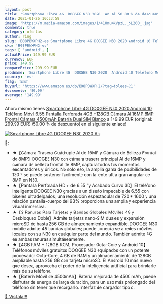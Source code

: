 ```yaml
---
layout: post
title: 'Smartphone Libre 4G  DOOGEE N30 2020  An al 50.00 % de descuento'
date: 2021-01-26 10:33:59
image: 'https://m.media-amazon.com/images/I/41Omu4kVpzL._SL200_.jpg'
comments: true
category: ofertas
author: ring
slug: 'B08PBWXPH2-es Smartphone Libre 4G DOOGEE N30 2020 Android 10 Teléfono...'
sku: 'B08PBWXPH2-es'
tags: [ 'android', ]
actualPrice: 149.99 EUR
currency: EUR
price: 149.99
comparePrice: 299.99 EUR
prodname: 'Smartphone Libre 4G  DOOGEE N30 2020  Android 10 Teléfono Móvil  6.55 Pantalla Perforada  4GB +128GB  Cámara AI 16MP  8MP Frontal Cámara  4500mAh Batería  Dual SIM  Blanco'
country: 'es'
flag: '🇪🇸'
buyurl: 'https://www.amazon.es/dp/B08PBWXPH2/?tag=tolees-21'
descuento: '50.00'
average: '149.99'
---
```


Ahora mismo tienes [Smartphone Libre 4G  DOOGEE N30 2020  Android 10 Teléfono Móvil  6.55 Pantalla Perforada  4GB +128GB  Cámara AI 16MP  8MP Frontal Cámara  4500mAh Batería  Dual SIM  Blanco](https://www.amazon.es/dp/B08PBWXPH2/?tag=tolees-21) a 149.99 EUR (original: 299.99 EUR) (50.00 %  de descuento) en el siguiente enlace!

[![Smartphone Libre 4G  DOOGEE N30 2020  An](https://m.media-amazon.com/images/I/41Omu4kVpzL._SL200_.jpg)](https://www.amazon.es/dp/B08PBWXPH2/?tag=tolees-21)

🔎:

- ★【Cámara Trasera Cuádruple AI de 16MP y Cámara de Belleza Frontal de 8MP】DOOGEE N30 con cámara trasera principal AI de 16MP y cámara de belleza frontal de 8MP, captura todos tus momentos encantadores y únicos. No solo eso, la amplia gama de posibilidades de 130 ° se puede sostener fácilmente con la lente ultra gran angular de 8MP en N30.
- ★【Pantalla Perforada HD + de 6.55 ”y Acabado Curvo 3D】El teléfono inteligente DOOGEE N30 gracias a un diseño impecable de 6.55  con biseles ultradelgados, una resolución espectacular de 720 * 1600 y una relación pantalla-cuerpo del 93% proporciona una amplia y experiencia visual inmersiva.
- ★【3 Ranuras Para Tarjetas y Bandas Globales Móviles 4G y Desbloqueo Doble】Admite tarjetas nano-SIM duales y expansión microSD de hasta 256 GB de almacenamiento expandible. DOOGEE N30 mobile admite 48 bandas globales; puede conectarse a redes móviles locales con su N30 en cualquier parte del mundo. También admite 4G en ambas ranuras simultáneamente.
- ★【4GB RAM + 128GB ROM, Procesador Octa-Core y Android 10】Teléfonos móviles gratuitos DOOGEE N30 equipados con un potente procesador Octa-Core, 4 GB de RAM y un almacenamiento de 128GB ampliable hasta 256 GB con tarjeta microSD. El Android 10 más nuevo que desea, aprovecha el poder de la inteligencia artificial para brindarle más de su teléfono.
- ★【Batería Móvil de 4500mAh】Batería mejorada de 4500 mAh, puede disfrutar de energía de larga duración, para un uso más prolongado del teléfono sin tener que recargarlo. Interfaz de cargador tipo c.

[🛒 Visítala!!!](https://www.amazon.es/dp/B08PBWXPH2/?tag=tolees-21)
